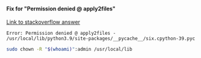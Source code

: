 #### Fix for "Permission denied @ apply2files"

[Link to stackoverflow answer](https://stackoverflow.com/questions/54682876/brew-cleanup-error-permission-denied-unlink-internal)

`Error: Permission denied @ apply2files - /usr/local/lib/python3.9/site-packages/__pycache__/six.cpython-39.pyc`

```bash
sudo chown -R "$(whoami)":admin /usr/local/lib
```
